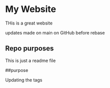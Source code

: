 # My Website

THis is a great website

updates made on main on GitHub before rebase

## Repo purposes

This is just a readme file

##purpose

Updating the tags